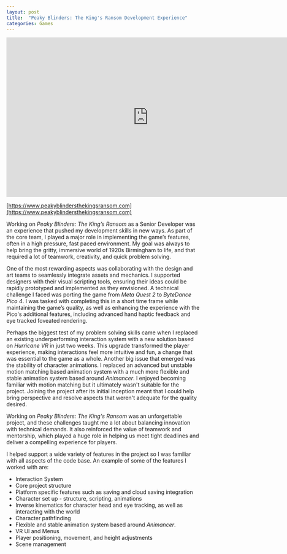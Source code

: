 ```yaml
---
layout: post
title:  "Peaky Blinders: The King's Ransom Development Experience"
categories: Games
---
```

<iframe width="740" height="416" src="https://www.youtube-nocookie.com/embed/TT_tV18z2fU?si=pqRY80vUA3OkKjT2" title="YouTube video player" frameborder="0" allow="accelerometer; autoplay; clipboard-write; encrypted-media; gyroscope; picture-in-picture; web-share" referrerpolicy="strict-origin-when-cross-origin" allowfullscreen></iframe>

[https://www.peakyblindersthekingsransom.com](https://www.peakyblindersthekingsransom.com)

Working on *Peaky Blinders: The King’s Ransom* as a Senior Developer was an experience that pushed my development skills in new ways. As part of the core team, I played a major role in implementing the game’s features, often in a high pressure, fast paced environment. My goal was always to help bring the gritty, immersive world of 1920s Birmingham to life, and that required a lot of teamwork, creativity, and quick problem solving.

One of the most rewarding aspects was collaborating with the design and art teams to seamlessly integrate assets and mechanics. I supported designers with their visual scripting tools, ensuring their ideas could be rapidly prototyped and implemented as they envisioned. A technical challenge I faced was porting the game from *Meta Quest 2* to *ByteDance Pico 4*. I was tasked with completing this in a short time frame while maintaining the game’s quality, as well as enhancing the experience with the Pico's additional features, including advanced hand haptic feedback and eye tracked foveated rendering.

Perhaps the biggest test of my problem solving skills came when I replaced an existing underperforming interaction system with a new solution based on *Hurricane VR* in just two weeks. This upgrade transformed the player experience, making interactions feel more intuitive and fun, a change that was essential to the game as a whole. Another big issue that emerged was the stability of character animations. I replaced an advanced but unstable motion matching based animation system with a much more flexible and stable animation system based around *Animancer*. I enjoyed becoming familiar with motion matching but it ultimately wasn't suitable for the project. Joining the project after its initial inception meant that I could help bring perspective and resolve aspects that weren't adequate for the quality desired.

Working on *Peaky Blinders: The King's Ransom* was an unforgettable project, and these challenges taught me a lot about balancing innovation with technical demands. It also reinforced the value of teamwork and mentorship, which played a huge role in helping us meet tight deadlines and deliver a compelling experience for players.

I helped support a wide variety of features in the project so I was familiar with all aspects of the code base. An example of some of the features I worked with are:
- Interaction System
- Core project structure
- Platform specific features such as saving and cloud saving integration
- Character set up - structure, scripting, animations
- Inverse kinematics for character head and eye tracking, as well as interacting with the world
- Character pathfinding
- Flexible and stable animation system based around *Animancer*.
- VR UI and Menus
- Player positioning, movement, and height adjustments
- Scene management
